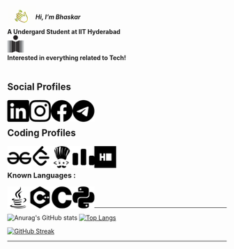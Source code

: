 <img align="left" src="https://raw.githubusercontent.com/bhaskaraa45/bhaskaraa45/main/icons/giphy.gif" height="50" alt="hi" >  
<br>
<b><i>Hi, I’m Bhaskar</i></b>   
<br>
<br>
<b>A Undergard Student at IIT Hyderabad</b>
<br>
<img align="centre" src="https://raw.githubusercontent.com/bhaskaraa45/bhaskaraa45/main/icons/iith.png" height="40" alt="iith" >
<br>
<b>Interested in everything related to Tech!</b>

<br>
<br>
<h2>Social Profiles</h2>
<p><a href="https://www.linkedin.com/in/bhaskaraa45/" target="blank"><img align="left" src="https://raw.githubusercontent.com/bhaskaraa45/bhaskaraa45/main/icons/linkedin.svg" height="50" alt="LinkedIn" ></a>
  <a href="https://www.instagram.com/bhaskar_aa45/" target="blank"><img align="left" src="https://raw.githubusercontent.com/bhaskaraa45/bhaskaraa45/main/icons/instagram.svg" height="50" alt="instagram" ></a> 
 <a href="https://www.facebook.com/bhaskar45aa/" target="blank"><img align="left" src="https://raw.githubusercontent.com/bhaskaraa45/bhaskaraa45/main/icons/facebook.svg" height="50" alt="facebook"></a>     
  <a href="https://www.t.me/bhaskar_aa45/" target="blank"><img align="left" src="https://raw.githubusercontent.com/bhaskaraa45/bhaskaraa45/main/icons/telegram.svg" height="50" alt ="telegram"></a> </p>

<br>
<br>

<h2>Coding Profiles</h1>
<p> <a href="https://auth.geeksforgeeks.org/user/bhaskar_aa45/?utm_source=geeksforgeeks&utm_medium=my_profile&utm_campaign=auth_user" target="blank"><img align="left" src="https://raw.githubusercontent.com/bhaskaraa45/bhaskaraa45/main/icons/geeksforgeeks.svg" height="55" alt="gfg"></a>   
  <a href="https://leetcode.com/bhaskar_aa45/" target="blank"><img align="left" src="https://raw.githubusercontent.com/bhaskaraa45/bhaskaraa45/main/icons/leetcode.svg" height="45" alt="leetcode"></a> 
  <a href="https://www.codechef.com/users/bhaskar_aa45" target="blank"><img align="left" src="https://raw.githubusercontent.com/bhaskaraa45/bhaskaraa45/main/icons/codechef.svg" height="50" alt="codechef" ></a>  
  <a href="https://codeforces.com/" target="blank"><img align="left" src="https://raw.githubusercontent.com/bhaskaraa45/bhaskaraa45/main/icons/codeforces.svg" height="50" alt="codeforces" ></a>   
  <a href="https://www.hackerrank.com/bhaskar_aa45" target="blank"><img align="left" src="https://raw.githubusercontent.com/bhaskaraa45/bhaskaraa45/main/icons/hackerrank.svg" height="50" alt="hackerrank" ></a>
</p> 

<br>
<br>
<h3>Known Languages : </h2>
<p>
<img align="left" src="https://raw.githubusercontent.com/bhaskaraa45/bhaskaraa45/main/icons/java.svg" height="50" alt="java" >
<img align="left" src="https://raw.githubusercontent.com/bhaskaraa45/bhaskaraa45/main/icons/cplusplus.svg" height="50" alt="c++" >
<img align="left" src="https://raw.githubusercontent.com/bhaskaraa45/bhaskaraa45/main/icons/c.svg" height="50" alt="c" >
<img align="left" src="https://raw.githubusercontent.com/bhaskaraa45/bhaskaraa45/main/icons/python.svg" height="50" alt="python" >
  </p>
  <br>
  <br>
  <hr>



![Anurag's GitHub stats](https://github-readme-stats.vercel.app/api?username=bhaskaraa45&count_private=true&show_icons=true&theme=transparent)                                                          [![Top Langs](https://github-readme-stats.vercel.app/api/top-langs/?username=bhaskaraa45)](https://github.com/anuraghazra/github-readme-stats)
<br>

[![GitHub Streak](https://github-readme-streak-stats.herokuapp.com?user=bhaskaraa45)](https://git.io/streak-stats)
<hr>


<!---
bhaskaraa45/bhaskaraa45 is a ✨ special ✨ repository because its `README.md` (this file) appears on your GitHub profile.
You can click the Preview link to take a look at your changes.
--->
